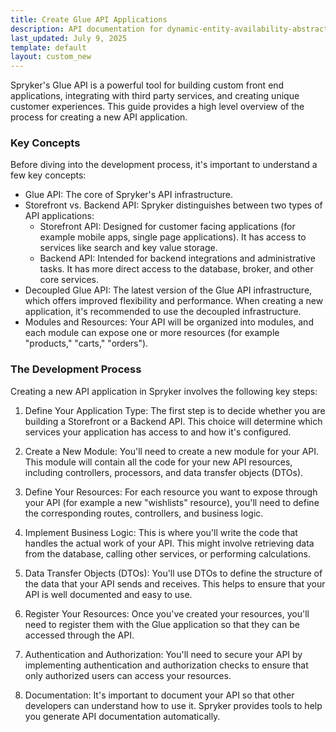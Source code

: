 ```yaml
---
title: Create Glue API Applications
description: API documentation for dynamic-entity-availability-abstracts.
last_updated: July 9, 2025
template: default
layout: custom_new
---
```


Spryker's Glue API is a powerful tool for building custom front end applications, integrating with third party services, and creating unique customer experiences. This guide provides a high level overview of the process for creating a new API application.


### Key Concepts

Before diving into the development process, it's important to understand a few key concepts:

- Glue API: The core of Spryker's API infrastructure.
- Storefront vs. Backend API: Spryker distinguishes between two types of API applications:
  - Storefront API: Designed for customer facing applications (for example mobile apps, single page applications). It has access to services like search and key value storage.
  - Backend API: Intended for backend integrations and administrative tasks. It has more direct access to the database, broker, and other core services.
- Decoupled Glue API: The latest version of the Glue API infrastructure, which offers improved flexibility and performance. When creating a new application, it's recommended to use the decoupled infrastructure.
- Modules and Resources: Your API will be organized into modules, and each module can expose one or more resources (for example "products," "carts," "orders").


### The Development Process

Creating a new API application in Spryker involves the following key steps:

1. Define Your Application Type: The first step is to decide whether you are building a Storefront or a Backend API. This choice will determine which services your application has access to and how it's configured.

2. Create a New Module: You'll need to create a new module for your API. This module will contain all the code for your new API resources, including controllers, processors, and data transfer objects (DTOs).

3. Define Your Resources: For each resource you want to expose through your API (for example a new "wishlists" resource), you'll need to define the corresponding routes, controllers, and business logic.

4. Implement Business Logic: This is where you'll write the code that handles the actual work of your API. This might involve retrieving data from the database, calling other services, or performing calculations.

5. Data Transfer Objects (DTOs): You'll use DTOs to define the structure of the data that your API sends and receives. This helps to ensure that your API is well documented and easy to use.

6. Register Your Resources: Once you've created your resources, you'll need to register them with the Glue application so that they can be accessed through the API.

7. Authentication and Authorization: You'll need to secure your API by implementing authentication and authorization checks to ensure that only authorized users can access your resources.

8. Documentation: It's important to document your API so that other developers can understand how to use it. Spryker provides tools to help you generate API documentation automatically.



